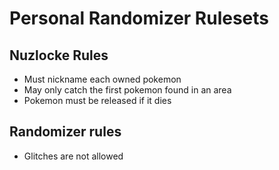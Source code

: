 # Personal Randomizer Rulesets

## Nuzlocke Rules
- Must nickname each owned pokemon
- May only catch the first pokemon found in an area
- Pokemon must be released if it dies

## Randomizer rules
- Glitches are not allowed
